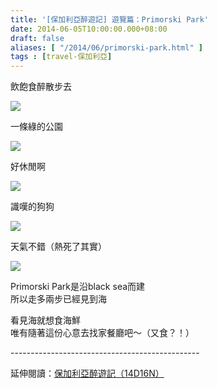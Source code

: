 ```yaml
---
title: '[保加利亞醉遊記] 遊覽篇：Primorski Park'
date: 2014-06-05T10:00:00.000+08:00
draft: false
aliases: [ "/2014/06/primorski-park.html" ]
tags : [travel-保加利亞]
---
```


飲飽食醉散步去  

![](/images/bulgaria12c1.jpg)

一條綠的公園  

![](/images/bulgaria12c2.jpg)

好休閒啊  

![](/images/bulgaria12c3.jpg)

識嘆的狗狗  

![](/images/bulgaria12c4.jpg)

天氣不錯（熱死了其實）  

![](/images/bulgaria12c5.jpg)

Primorski Park是沿black sea而建  
所以走多兩步已經見到海  
  
看見海就想食海鮮  
唯有隨著這份心意去找家餐廳吧～（又食？！）  
  
\-----------------------------------------------  
  
延伸閱讀：[保加利亞醉遊記（14D16N）](https://hidie.net/bulgaria14d16n/)
